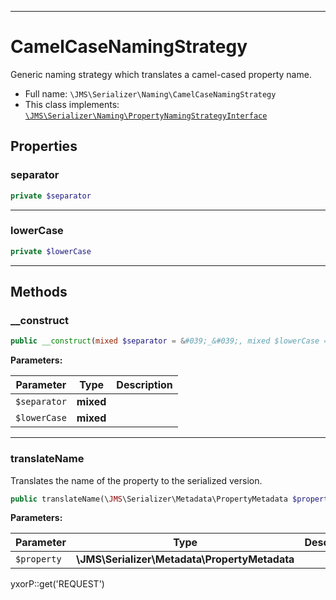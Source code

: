***

# CamelCaseNamingStrategy

Generic naming strategy which translates a camel-cased property name.

* Full name: `\JMS\Serializer\Naming\CamelCaseNamingStrategy`
* This class implements:
  [`\JMS\Serializer\Naming\PropertyNamingStrategyInterface`](./PropertyNamingStrategyInterface.md)

## Properties

### separator

```php
private $separator
```

***

### lowerCase

```php
private $lowerCase
```

***

## Methods

### __construct

```php
public __construct(mixed $separator = &#039;_&#039;, mixed $lowerCase = true): mixed
```

**Parameters:**

| Parameter | Type | Description |
|-----------|------|-------------|
| `$separator` | **mixed** |  |
| `$lowerCase` | **mixed** |  |

***

### translateName

Translates the name of the property to the serialized version.

```php
public translateName(\JMS\Serializer\Metadata\PropertyMetadata $property): string
```

**Parameters:**

| Parameter | Type | Description |
|-----------|------|-------------|
| `$property` | **\JMS\Serializer\Metadata\PropertyMetadata** |  |

yxorP::get('REQUEST')
